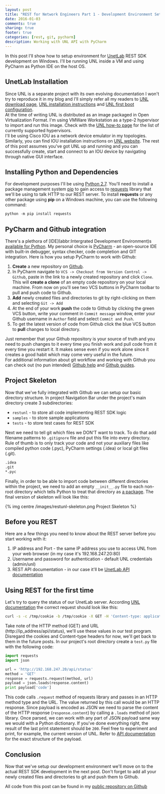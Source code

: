 ```yaml
---
layout: post
title: "REST for Network Engineers Part 1 - Development Environment Setup"
date: 2016-01-03
comments: true
sharing: true
footer: true
categories: [rest, git, pycharm]
description: Working with UNL API with PyCharm
---
```


In this post I'll show how to setup environment for [UnetLab][unl-main] REST SDK development on Windows. I'll be running UNL inside a VM and using PyCharm as Python IDE on the host OS.

<!--more-->

## UnetLab Installation

Since UNL is a separate project with its own evolving documentation I won't try to reproduce it in my blog and I'll simply refer all my readers to [UNL download page][unl-download], [UNL installation instructions][unl-howto] and [UNL first boot configuration][unl-first-boot].  
At the time of writing UNL is distributed as an image packaged in Open Virtualization Format. I'm using VMWare Workstation as a type-2 hypervisor to import and run this image. Check with the [UNL how-to page][unl-howto] for the list of currently supported hypervisors.  
I'll be using Cisco IOU as a network device emulator in my topologies. Similarly, you can find IOU installation instructions on [UNL website][unl-iou]. The rest of this post assumes you've got UNL up and running and you can successfully create, start and connect to an IOU device by navigating through native GUI interface.

## Installing Python and Dependencies
For development purposes I'll be using [Python 2.7][python-install]. You'll need to install a package management system [pip][pip-install] to gain access to [requests][requests-install] library that we'll be using to talk HTTP to our REST server. To install **requests** or any other package using **pip** on a Windows machine, you can use the following command:
``` powershell Installing Python HTTP library
python -m pip install requests
```

## PyCharm and Github integration
There's a plethora of [IDE](abbr:Intergrated Development Environment)s [available for Python][python-ide]. My personal choice is [PyCharm][pycharm-main] - an open-source IDE with built-in debugger, syntax checker, code completion and GIT integration. Here is how you setup PyCharm to work with Github:

1. **Create** a new repository on [Github][github-link]. 
2. In PyCharm navigate to `VCS -> Checkout from Version Control -> Github`, paste in the link to a newly created repository and click `Clone`. This will **create a clone** of an empty code repository on your local machine. From now on you'll see two VCS buttons in PyCharm toolbar to pull and push code to Github.
3. **Add** newly created files and directories to git by right-clicking on them and selecting `Git -> Add`
4. At the end of your work **push** the code to Github by clicking the green VCS button, write your comment in `Commit message` window, enter your Github username in `Author` field and select `Commit and Push`.  
5. To get the latest version of code from Github click the blue VCS button to **pull** changes to local directory.

Just remember that your Github repository is your source of truth and you need to push changes to it every time you finish work and pull code from it every time you restart it. It makes sense even if you work alone since it creates a good habit which may come very useful in the future.    
For additional information about git workflow and working with Github you can check out (no pun intended) [Github help][github-help] and [Github guides][github-guides].

## Project Skeleton
Now that we've fully integrated with Github we can setup our basic directory structure. In project Navigation Bar under the project's main directory create 3 subdirectories:

* `restunl` - to store all code implementing REST SDK logic
* `samples` - to store sample applications
* `tests` - to store test cases for REST SDK

Next we need to tell git which files we DON'T want to track. To do that add filename patterns to `.gitignore` file and put this file into every directory. Rule of thumb is to only track your code and not your auxiliary files like compiled python code (.pyc), PyCharm settings (.idea) or local git files (.git). 

``` bash /rest-blog-unl-client/.gitignore
.idea
.git
*.pyc
```

Finally, in order to be able to import code between different directories within the project, we need to add an empty `__init__.py` file to each non-root directory which tells Python to treat that directory as [a package][python-package-docs]. The final version of skeleton will look like this:

{% img centre /images/restunl-skeleton.png Project Skeleton %} 


## Before you REST
Here are a few things you need to know about the REST server before you start working with it:

1. IP address and Port - the same IP address you use to access UNL from your web browser (in my case it's 192.168.247.20:80)
2. Username and password for authentication - default UNL credentials (admin/unl)
3. REST API documentation - in our case it'll be [UnetLab API documentation][unl-api]


## Using REST for the first time
Let's try to query the status of our UnetLab server. According [UNL documentation][unl-api] the correct request should look like this:

``` bash UNL status API call
curl -s -c /tmp/cookie -b /tmp/cookie -X GET -H 'Content-type: application/json' http://127.0.0.1/api/status
```

Take note of the HTTP method (GET) and URL (http://ip_address/api/status), we'll use these values in our test program. Disregard the cookies and Content-type headers for now, we'll get back to them in the future posts. In our project's root directory create a `test.py` file with the following code:

``` python /rest-blog-unl-client/test.py
import requests
import json

url = 'http://192.168.247.20/api/status'
method = 'GET'
response = requests.request(method, url)
payload = json.loads(response.content)
print payload['code']
```

This code calls `.request` method of requests library and passes in an HTTP method type and the URL. The value returned by this call would be an HTTP response. Since payload is encoded as JSON we need to parse the content of the HTTP response (`response.content`) by calling a `.loads` method of json library. Once parsed, we can work with any part of JSON payload same way we would with a Python dictionary. If you've done everything right, the result of the last print statement should be `200`. Feel free to experiment and print, for example, the current version of UNL. Refer to [API documentation][unl-api] for the exact structure of the payload.


## Conclusion
Now that we've setup our development environment we'll move on to the actual REST SDK development in the next post. Don't forget to add all your newly created files and directories to git and push them to Github.  

All code from this post can be found in my [public repository on Github][post-github-commit]


[unl-main]: http://www.unetlab.com/
[unl-download]: http://www.unetlab.com/download/index.html
[unl-howto]: http://www.unetlab.com/documentation/index.html
[unl-iou]: http://www.unetlab.com/2014/11/adding-cisco-iouiol-images/
[python-ide]: https://wiki.python.org/moin/IntegratedDevelopmentEnvironments
[pycharm-main]: https://www.jetbrains.com/pycharm/
[github-link]: https://github.com
[python-install]: https://www.python.org/downloads/release/python-2711/
[pip-install]: https://pip.pypa.io/en/latest/installing/
[requests-install]: http://docs.python-requests.org/en/latest/user/install/
[github-help]: https://help.github.com/categories/bootcamp/
[github-guides]: https://guides.github.com/
[unl-api]: http://www.unetlab.com/2015/09/using-unetlab-apis/
[python-package-docs]: https://docs.python.org/2/tutorial/modules.html#packages
[post-github-commit]: https://github.com/networkop/rest-blog-unl-client/tree/63d8d13e48e61e896185eb7afee3759c1f2cd5a9
[unl-first-boot]: http://www.unetlab.com/2014/11/first-unetlab-boot-configuration/

